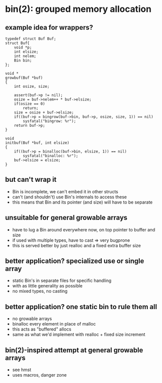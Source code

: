 # bin(2): grouped memory allocation

## example idea for wrappers?

	typedef struct Buf Buf;
	struct Buf{
		void *p;
		int elsize;
		int nelem;
		Bin bin;
	};
	
	void *
	growbuf(Buf *buf)
	{
		int osize, size;
	
		assert(buf->p != nil);
		osize = buf->nelem++ * buf->elsize;
		if(osize == 0)
			return;
		size = osize + buf->elsize;
		if((buf->p = bingrow(buf->bin, buf->p, osize, size, 1)) == nil)
			sysfatal("bingrow: %r");
		return buf->p;
	}
	
	void
	initbuf(Buf *buf, int elsize)
	{
		if((buf->p = binalloc(buf->bin, elsize, 1)) == nil)
			sysfatal("binalloc: %r");
		buf->elsize = elsize;
	}


## but can't wrap it

- Bin is incomplete, we can't embed it in other structs
- can't (and shouldn't) use Bin's internals to access these
- this means that Bin and its pointer (and size) will have to be separate


## unsuitable for general growable arrays

- have to lug a Bin around everywhere now,
on top pointer to buffer and size
- if used with multiple types, have to cast ⇒ very bugprone
- this is served better by just realloc and a fixed extra buffer size


## better application? specialized use or single array

- static Bin's in separate files for specific handling
- with as little generality as possible
- no mixed types, no casting


## better application? one static bin to rule them all

- no growable arrays
- binalloc every element in place of malloc
- this acts as "buffered" allocs
- same as what we'd implement with realloc + fixed size increment


## bin(2)-inspired attempt at general growable arrays

- see hmst
- uses macros, danger zone
